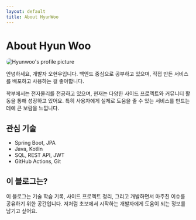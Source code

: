 ```yaml
---
layout: default
title: About HyunWoo
---
```


<div class="post">
  <h1 class="pageTitle">About Hyun Woo</h1>

  <img src="{{ '/assets/img/hyunwoo-profile.jpg' | relative_url }}" alt="Hyunwoo's profile picture" style="max-width: 200px; border-radius: 12px;">

  <p class="intro">
    안녕하세요, 개발자 오현우입니다.  
    백엔드 중심으로 공부하고 있으며, 직접 만든 서비스를 배포하고 사용하는 걸 좋아합니다.
  </p>

  <p>
    학부에서는 전자물리를 전공하고 있으며, 현재는 다양한 사이드 프로젝트와 커뮤니티 활동을 통해 성장하고 있어요.  
    특히 사용자에게 실제로 도움을 줄 수 있는 서비스를 만드는 데에 큰 보람을 느낍니다.
  </p>

  <h2>관심 기술</h2>
  <ul>
    <li>Spring Boot, JPA</li>
    <li>Java, Kotlin</li>
    <li>SQL, REST API, JWT</li>
    <li>GitHub Actions, Git</li>
  </ul>

  <h2>이 블로그는?</h2>
  <p>
    이 블로그는 기술 학습 기록, 사이드 프로젝트 정리, 그리고 개발하면서 마주친 이슈를 공유하기 위한 공간입니다.  
    저처럼 초보에서 시작하는 개발자에게 도움이 되는 정보를 남기고 싶어요.
  </p>
</div>

